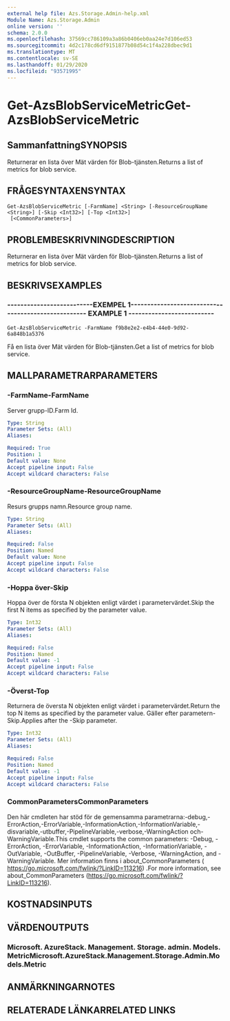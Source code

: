 ```yaml
---
external help file: Azs.Storage.Admin-help.xml
Module Name: Azs.Storage.Admin
online version: ''
schema: 2.0.0
ms.openlocfilehash: 37569cc786109a3a86b0406eb0aa24e7d106ed53
ms.sourcegitcommit: 4d2c178cd6df9151877b08d54c1f4a228dbec9d1
ms.translationtype: MT
ms.contentlocale: sv-SE
ms.lasthandoff: 01/29/2020
ms.locfileid: "93571995"
---
```

# <span data-ttu-id="b65a5-101">Get-AzsBlobServiceMetric</span><span class="sxs-lookup"><span data-stu-id="b65a5-101">Get-AzsBlobServiceMetric</span></span>

## <span data-ttu-id="b65a5-102">Sammanfattning</span><span class="sxs-lookup"><span data-stu-id="b65a5-102">SYNOPSIS</span></span>
<span data-ttu-id="b65a5-103">Returnerar en lista över Mät värden för Blob-tjänsten.</span><span class="sxs-lookup"><span data-stu-id="b65a5-103">Returns a list of metrics for blob service.</span></span>

## <span data-ttu-id="b65a5-104">FRÅGESYNTAXEN</span><span class="sxs-lookup"><span data-stu-id="b65a5-104">SYNTAX</span></span>

```
Get-AzsBlobServiceMetric [-FarmName] <String> [-ResourceGroupName <String>] [-Skip <Int32>] [-Top <Int32>]
 [<CommonParameters>]
```

## <span data-ttu-id="b65a5-105">PROBLEMBESKRIVNING</span><span class="sxs-lookup"><span data-stu-id="b65a5-105">DESCRIPTION</span></span>
<span data-ttu-id="b65a5-106">Returnerar en lista över Mät värden för Blob-tjänsten.</span><span class="sxs-lookup"><span data-stu-id="b65a5-106">Returns a list of metrics for blob service.</span></span>

## <span data-ttu-id="b65a5-107">BESKRIVS</span><span class="sxs-lookup"><span data-stu-id="b65a5-107">EXAMPLES</span></span>

### <span data-ttu-id="b65a5-108">--------------------------EXEMPEL 1--------------------------</span><span class="sxs-lookup"><span data-stu-id="b65a5-108">-------------------------- EXAMPLE 1 --------------------------</span></span>
```
Get-AzsBlobServiceMetric -FarmName f9b8e2e2-e4b4-44e0-9d92-6a848b1a5376
```

<span data-ttu-id="b65a5-109">Få en lista över Mät värden för Blob-tjänsten.</span><span class="sxs-lookup"><span data-stu-id="b65a5-109">Get a list of metrics for blob service.</span></span>

## <span data-ttu-id="b65a5-110">MALLPARAMETRAR</span><span class="sxs-lookup"><span data-stu-id="b65a5-110">PARAMETERS</span></span>

### <span data-ttu-id="b65a5-111">-FarmName</span><span class="sxs-lookup"><span data-stu-id="b65a5-111">-FarmName</span></span>
<span data-ttu-id="b65a5-112">Server grupp-ID.</span><span class="sxs-lookup"><span data-stu-id="b65a5-112">Farm Id.</span></span>

```yaml
Type: String
Parameter Sets: (All)
Aliases: 

Required: True
Position: 1
Default value: None
Accept pipeline input: False
Accept wildcard characters: False
```

### <span data-ttu-id="b65a5-113">-ResourceGroupName</span><span class="sxs-lookup"><span data-stu-id="b65a5-113">-ResourceGroupName</span></span>
<span data-ttu-id="b65a5-114">Resurs grupps namn.</span><span class="sxs-lookup"><span data-stu-id="b65a5-114">Resource group name.</span></span>

```yaml
Type: String
Parameter Sets: (All)
Aliases: 

Required: False
Position: Named
Default value: None
Accept pipeline input: False
Accept wildcard characters: False
```

### <span data-ttu-id="b65a5-115">-Hoppa över</span><span class="sxs-lookup"><span data-stu-id="b65a5-115">-Skip</span></span>
<span data-ttu-id="b65a5-116">Hoppa över de första N objekten enligt värdet i parametervärdet.</span><span class="sxs-lookup"><span data-stu-id="b65a5-116">Skip the first N items as specified by the parameter value.</span></span>

```yaml
Type: Int32
Parameter Sets: (All)
Aliases: 

Required: False
Position: Named
Default value: -1
Accept pipeline input: False
Accept wildcard characters: False
```

### <span data-ttu-id="b65a5-117">-Överst</span><span class="sxs-lookup"><span data-stu-id="b65a5-117">-Top</span></span>
<span data-ttu-id="b65a5-118">Returnera de översta N objekten enligt värdet i parametervärdet.</span><span class="sxs-lookup"><span data-stu-id="b65a5-118">Return the top N items as specified by the parameter value.</span></span>
<span data-ttu-id="b65a5-119">Gäller efter parametern-Skip.</span><span class="sxs-lookup"><span data-stu-id="b65a5-119">Applies after the -Skip parameter.</span></span>

```yaml
Type: Int32
Parameter Sets: (All)
Aliases: 

Required: False
Position: Named
Default value: -1
Accept pipeline input: False
Accept wildcard characters: False
```

### <span data-ttu-id="b65a5-120">CommonParameters</span><span class="sxs-lookup"><span data-stu-id="b65a5-120">CommonParameters</span></span>
<span data-ttu-id="b65a5-121">Den här cmdleten har stöd för de gemensamma parametrarna:-debug,-ErrorAction,-ErrorVariable,-InformationAction,-InformationVariable,-disvariable,-utbuffer,-PipelineVariable,-verbose,-WarningAction och-WarningVariable.</span><span class="sxs-lookup"><span data-stu-id="b65a5-121">This cmdlet supports the common parameters: -Debug, -ErrorAction, -ErrorVariable, -InformationAction, -InformationVariable, -OutVariable, -OutBuffer, -PipelineVariable, -Verbose, -WarningAction, and -WarningVariable.</span></span> <span data-ttu-id="b65a5-122">Mer information finns i about_CommonParameters ( https://go.microsoft.com/fwlink/?LinkID=113216) .</span><span class="sxs-lookup"><span data-stu-id="b65a5-122">For more information, see about_CommonParameters (https://go.microsoft.com/fwlink/?LinkID=113216).</span></span>

## <span data-ttu-id="b65a5-123">KOSTNADS</span><span class="sxs-lookup"><span data-stu-id="b65a5-123">INPUTS</span></span>

## <span data-ttu-id="b65a5-124">VÄRDEN</span><span class="sxs-lookup"><span data-stu-id="b65a5-124">OUTPUTS</span></span>

### <span data-ttu-id="b65a5-125">Microsoft. AzureStack. Management. Storage. admin. Models. Metric</span><span class="sxs-lookup"><span data-stu-id="b65a5-125">Microsoft.AzureStack.Management.Storage.Admin.Models.Metric</span></span>

## <span data-ttu-id="b65a5-126">ANMÄRKNINGAR</span><span class="sxs-lookup"><span data-stu-id="b65a5-126">NOTES</span></span>

## <span data-ttu-id="b65a5-127">RELATERADE LÄNKAR</span><span class="sxs-lookup"><span data-stu-id="b65a5-127">RELATED LINKS</span></span>

